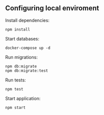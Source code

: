 ## Configuring local enviroment

Install dependencies:

```
npm install
```

Start databases:

```
docker-compose up -d
```

Run migrations:

```
npm db:migrate
npm db:migrate:test
```

Run tests:

```
npm test
```

Start application:

```
npm start
```

